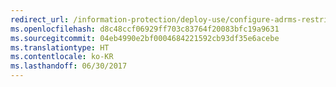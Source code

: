 ```yaml
---
redirect_url: /information-protection/deploy-use/configure-adrms-restrictions
ms.openlocfilehash: d8c48ccf06929ff703c83764f20083bfc19a9631
ms.sourcegitcommit: 04eb4990e2bf0004684221592cb93df35e6acebe
ms.translationtype: HT
ms.contentlocale: ko-KR
ms.lasthandoff: 06/30/2017
---
```

